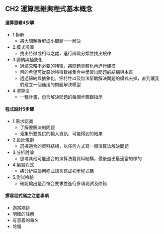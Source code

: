 ## CH2 運算思維與程式基本概念
#### 運算思維4步驟
- 1.拆解
  - 將大問題拆解成小問題一一解決
- 2.模式辨識
  - 找出特徵或相似之處，進行辨識分類並找出規律
- 3.歸納與抽象化
  - 過濾忽略不必要的特徵，將問題具體化再進行建模
  - 目的希望可從原始特徵數據集合中學習出問題的結構與本質
  - 透過歸納與抽象化，把特性以及無法幫助解決問題的模式去掉，直到讓我們建立一個通用的問題解決模型
- 4.演算法
  - 一種計畫，包含解決問題的每個步驟跟指示
#### 程式設計5步驟
- 1.需求認識
  - 了解要解決的問題
  - 蒐集所要提供的輸入資訊、可能得到的結果
- 2.設計規劃
  - 選擇適合的資料結構，以任何方式寫一個演算法解決問題
- 3.分析討論
  - 思考其他可能適合的演算法籍資料結構，最後選出最適當的標的
- 4.編寫程式
  - 將分析結論用程式語言寫成初步程式碼
- 5.測試檢驗
  - 確認輸出是否符合要求並進行多項測試及除錯
 #### 撰寫程式碼之注意事項
 - 適當縮排
 - 明確的註解
 - 有意義的命名
 - 除錯
   
